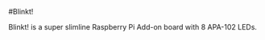 <!--
---
name: 'Blinkt!'
class: board
type: led
formfactor: Custom
image: 'blinkt.png'
manufacturer: Pimoroni
description: Slimline board with 8 super-bright RGB LED indicators
url: https://shop.pimoroni.com/products/blinkt
github: https://github.com/pimoroni/blinkt
buy: https://shop.pimoroni.com/products/blinkt
pincount: 40
eeprom: no
power: 5v
pin:
  '16':
    name: Data
    mode: output
    active: high
  '18':
    name: Clock
    mode: output
    active: high
-->
#Blinkt!

Blinkt! is a super slimline Raspberry Pi Add-on board with 8 APA-102 LEDs.